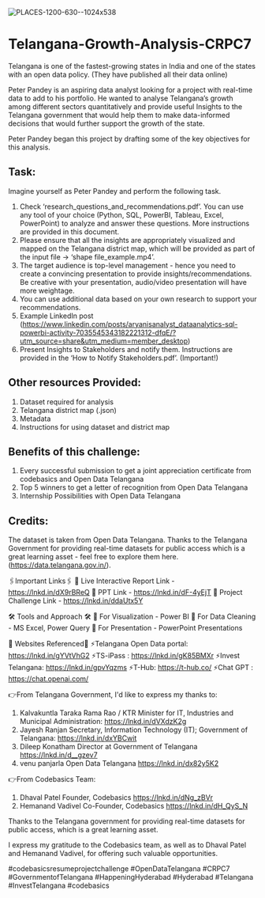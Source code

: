 ![PLACES-1200-630--1024x538](https://github.com/subhamsahu1/Telangana-Growth-Analysis-CRPC7/assets/37975171/b8648358-677e-4ab5-a14f-04ca878e3419)

# Telangana-Growth-Analysis-CRPC7

Telangana is one of the fastest-growing states in India and one of the states with an open data policy. (They have published all their data online)

Peter Pandey is an aspiring data analyst looking for a project with real-time data to add to his portfolio. He wanted to analyse Telangana’s growth among different sectors quantitatively and provide useful Insights to the Telangana government that would help them to make data-informed decisions that would further support the growth of the state.

Peter Pandey began this project by drafting some of the key objectives for this analysis.

## Task:

Imagine yourself as Peter Pandey and perform the following task.

1. Check ‘research_questions_and_recommendations.pdf’. You can use any tool of your choice (Python, SQL, PowerBI, Tableau, Excel, PowerPoint) to analyze and answer these questions. More instructions are provided in this document.
2. Please ensure that all the insights are appropriately visualized and mapped on the Telangana district map, which will be provided as part of the input file -> ‘shape file_example.mp4’. 
3. The target audience is top-level management - hence you need to create a convincing presentation to provide insights/recommendations. Be creative with your presentation, audio/video presentation will have more weightage.
4. You can use additional data based on your own research to support your recommendations.
5. Example LinkedIn post (https://www.linkedin.com/posts/aryanisanalyst_dataanalytics-sql-powerbi-activity-7035545343182221312-dfqE/?utm_source=share&utm_medium=member_desktop)
6. Present Insights to Stakeholders and notify them. Instructions are provided in the ‘How to Notify Stakeholders.pdf’. (Important!)

## Other resources Provided:

1. Dataset required for analysis
2. Telangana district map (.json)
3. Metadata
4. Instructions for using dataset and district map

## Benefits of this challenge:

1. Every successful submission to get a joint appreciation certificate from codebasics and Open Data Telangana
2. Top 5 winners to get a letter of recognition from Open Data Telangana 
3. Internship Possibilities with Open Data Telangana
   
## Credits: 
The dataset is taken from Open Data Telangana. Thanks to the Telangana Government for providing real-time datasets for public access which is a great learning asset - feel free to explore them here. (https://data.telangana.gov.in/). 

🖇️Important Links🖇️
🔗 Live Interactive Report Link - https://lnkd.in/dX9rBReQ
🔗 PPT Link - https://lnkd.in/dF-4yEjT
🔗 Project Challenge Link - https://lnkd.in/ddaUtx5Y

🛠 Tools and Approach 🛠
🔷 For Visualization - Power BI
🔷 For Data Cleaning - MS Excel, Power Query
🔷 For Presentation - PowerPoint Presentations

📌 Websites Referenced📌
⚡Telangana Open Data portal: https://lnkd.in/gYVtVhG2
⚡TS-iPass : https://lnkd.in/gK85BMXr
⚡Invest Telangana: https://lnkd.in/gpvYqzms
⚡T-Hub: https://t-hub.co/
⚡Chat GPT : https://chat.openai.com/

👉From Telangana Government, I'd like to express my thanks to:
1. Kalvakuntla Taraka Rama Rao / KTR 
Minister for IT, Industries and Municipal Administration:
https://lnkd.in/dVXdzK2g
2. Jayesh Ranjan 
Secretary, Information Technology (IT); Government of Telangana:
https://lnkd.in/dxYBCwit
3. Dileep Konatham 
Director at Government of Telangana
https://lnkd.in/d__gzev7
4. venu panjarla 
Open Data Telangana
https://lnkd.in/dx82y5K2

👉From Codebasics Team:
1. Dhaval Patel 
Founder, Codebasics
https://lnkd.in/dNg_zBVr
2. Hemanand Vadivel 
Co-Founder, Codebasics
https://lnkd.in/dH_QyS_N

Thanks to the Telangana government for providing real-time datasets for public access, which is a great learning asset.

I express my gratitude to the Codebasics team, as well as to Dhaval Patel and Hemanand Vadivel, for offering such valuable opportunities.

#codebasicsresumeprojectchallenge #OpenDataTelangana #CRPC7 #GovernmentofTelangana #HappeningHyderabad #Hyderabad #Telangana #InvestTelangana #codebasics
